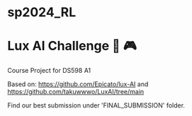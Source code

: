 # sp2024_RL

# Lux AI Challenge 🍄 🎮

Course Project for DS598 A1

Based on: https://github.com/Epicato/lux-AI and https://github.com/takuwwwo/LuxAI/tree/main

Find our best submission under 'FINAL_SUBMISSION' folder.